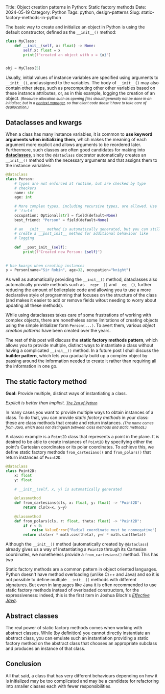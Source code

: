 Title: Object creation patterns in Python: Static factory methods 
Date: 2024-05-19
Category: Python
Tags: python, design-patterns
Slug: static-factory-methods-in-python

The basic way to create and initialize an object in Python is using the
default constructor, defined as the `__init__()` method:
```python
class MyClass:
    def __init__(self, x: float) -> None:
        self.x: float = x
        print(f"created an object with x = {x}")

        
obj = MyClass(5)
```
Usually, initial values of instance variables are specified using
arguments to `__init__()`, and assigned to the variables. The body of 
`__init__()` may also contain other steps, such as precomputing other
other variables based on these instance attributes, or, as in this
example, logging the creation of an object. <small>*(Resource allocation such as
opening files should generally *not* be done in an initializer, but in
a [context manager](https://docs.python.org/3/reference/datamodel.html#context-managers),
so that client code doesn't have to take care of deallocation.)*</small>


## Dataclasses and kwargs

When a class has many instance variables, it is common to **use keyword 
arguments when initializing them**, which makes the meaning of each
argument more explicit and allows arguments to be reordered later.
Furthermore, such classes are often good candidates for making into
[**dataclasses**](https://docs.python.org/3/library/dataclasses.html), 
since the `@dataclass` decorator automatically creates an `__init__()` 
method with the necessary arguments and that assigns them to the 
instance variables:
```python
@dataclass
class Person:
    # types are not enforced at runtime, but are checked by type 
    # checkers
    name: str
    age: int
    
    # More complex types, including recursive types, are allowed. Use
    # `field`
    occupation: Optional[str] = field(default=None)
    best_friend: "Person" = field(default=None)
    
    # an __init___ method is automatically generated, but you can still
    # create a __post_init__ method for additional behaviour like
    # logging
    
    def __post_init__(self):
        print(f"Created new Person: {self}")
    
    
# Use kwargs when creating instances
p = Person(name="Sir Robin", age=32, occupation="knight")
```
As well as automatically providing the `__init__()` method, dataclasses
also automatically provide methods such as `__repr__()` and `__eq__()`,
further reducing the amount of boilerplate code and allowing you to
use a more declarative style of programming that focuses on the
structure of the class (and makes it easier to add or remove fields
witout needing to worry about updating all these methods).

While using dataclasses takes care of some frustrations of working with
complex objects, there are nonetheless some limitations of creating 
objects using the simple initializer form `Person(...)`. To avert them,
various *object creation patterns* have been created over the years.

The rest of this post will discuss the **static factory methods 
pattern**, which allows you to provide multiple, distinct ways to 
instantiate a class without having a complicated `__init__()` method. In 
a future post I shall discuss the **builder pattern**, which lets you 
gradually build up a complex object by passing around the information
needed to create it rather than requiring all the information in one go.


## The static factory method

**Goal:** Provide multiple, distinct ways of instantiating a class.

*Explicit is better than implicit.* <small>[*The Zen of Python*](https://en.wikipedia.org/wiki/Zen_of_Python)</small>

In many cases you want to provide multiple ways to obtain instances of
a class. To do that, you can provide *static factory methods* in your 
class: these are class methods that create and return instances.
<small>*(The name comes from Java, which does not distinguish between
class methods and static methods.)*</small>

A classic example is a `Point2D` class that represents a point in the
plane. It is desired to be able to create instances of `Point2D` by
specifying either the point's Cartesian coordinates or its polar
coordinates. To achieve this, we define static factory methods
`from_cartesians()` and `from_polars()` that return instances of
`Point2D`:

```python
@dataclass
class Point2D:
    x: float
    y: float
    
    # __init__(self, x, y) is automatically generated
    
    @classmethod
    def from_cartesians(cls, x: float, y: float) -> "Point2D":
        return cls(x=x, y=y)
    
    @classmethod
    def from_polars(cls, r: float, theta: float) -> "Point2D":
        if r < 0:
            raise ValueError("Radial coordinate must be nonnegative")
        return cls(x=r * math.cos(theta), y=r * math.sin(theta))
```
Although the `__init__()` method (automatically created by `@dataclass`)
already gives us a way of instantiating a `Point2D` through its
Cartesian coordinates, we nonetheless provide a `from_cartesians()`
method. This has two 

Static factory methods are a common pattern in object oriented
languages. Python doesn't have method overloading (unlike C/++ and
Java) and so it is not possible to define multiple `__init__()` methods
with different signatures. But even in languages like Java it is often
recommended to use static factory methods instead of overloaded
constructors, for the expressiveness: indeed, this is the first item in 
Joshua Bloch's [*Effective Java*](https://www.oreilly.com/library/view/effective-java-3rd/9780134686097/).

## Abstract classes

The real power of static factory methods comes when working with
abstract classes. While (by definition) you cannot directly instantiate 
an abstract class, you can emulate such an instantiation providing a 
static factory method on the abstract class that chooses an appropriate 
subclass and produces an instance of that class.


## Conclusion

All that said, a class that has very different behaviours depending on
how it is initialized may be too complicated and may be a candidate for
refactoring into smaller classes each with fewer responsibilities.
